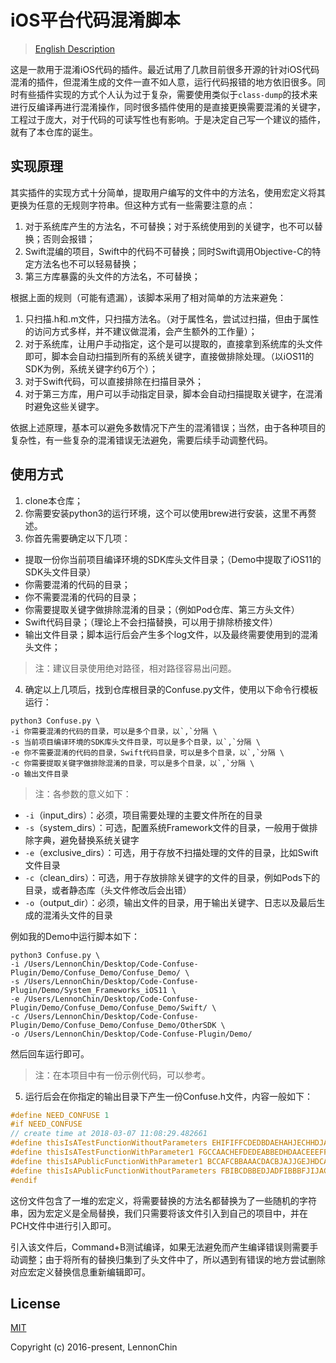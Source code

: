 # iOS平台代码混淆脚本

> [English Description](https://github.com/LennonChin/Code-Confuse-Plugin/blob/master/README.md)

这是一款用于混淆iOS代码的插件。最近试用了几款目前很多开源的针对iOS代码混淆的插件，但混淆生成的文件一直不如人意，运行代码报错的地方依旧很多。同时有些插件实现的方式个人认为过于复杂，需要使用类似于`class-dump`的技术来进行反编译再进行混淆操作，同时很多插件使用的是直接更换需要混淆的关键字，工程过于庞大，对于代码的可读写性也有影响。于是决定自己写一个建议的插件，就有了本仓库的诞生。

## 实现原理

其实插件的实现方式十分简单，提取用户编写的文件中的方法名，使用宏定义将其更换为任意的无规则字符串。但这种方式有一些需要注意的点：

1. 对于系统库产生的方法名，不可替换；对于系统使用到的关键字，也不可以替换；否则会报错；
2. Swift混编的项目，Swift中的代码不可替换；同时Swift调用Objective-C的特定方法名也不可以轻易替换；
3. 第三方库暴露的头文件的方法名，不可替换；

根据上面的规则（可能有遗漏），该脚本采用了相对简单的方法来避免：

1. 只扫描.h和.m文件，只扫描方法名。（对于属性名，尝试过扫描，但由于属性的访问方式多样，并不建议做混淆，会产生额外的工作量）；
2. 对于系统库，让用户手动指定，这个是可以提取的，直接拿到系统库的头文件即可，脚本会自动扫描到所有的系统关键字，直接做排除处理。（以iOS11的SDK为例，系统关键字约6万个）；
3. 对于Swift代码，可以直接排除在扫描目录外；
4. 对于第三方库，用户可以手动指定目录，脚本会自动扫描提取关键字，在混淆时避免这些关键字。

依据上述原理，基本可以避免多数情况下产生的混淆错误；当然，由于各种项目的复杂性，有一些复杂的混淆错误无法避免，需要后续手动调整代码。

## 使用方式

1. clone本仓库；
2. 你需要安装python3的运行环境，这个可以使用brew进行安装，这里不再赘述。
3. 你首先需要确定以下几项：

- 提取一份你当前项目编译环境的SDK库头文件目录；（Demo中提取了iOS11的SDK头文件目录）
- 你需要混淆的代码的目录；
- 你不需要混淆的代码的目录；
- 你需要提取关键字做排除混淆的目录；（例如Pod仓库、第三方头文件）
- Swift代码目录；（理论上不会扫描替换，可以用于排除桥接文件）
- 输出文件目录；脚本运行后会产生多个log文件，以及最终需要使用到的混淆头文件；

> 注：建议目录使用绝对路径，相对路径容易出问题。

4. 确定以上几项后，找到仓库根目录的Confuse.py文件，使用以下命令行模板运行：

```shell
python3 Confuse.py \
-i 你需要混淆的代码的目录，可以是多个目录，以`,`分隔 \
-s 当前项目编译环境的SDK库头文件目录，可以是多个目录，以`,`分隔 \
-e 你不需要混淆的代码的目录，Swift代码目录，可以是多个目录，以`,`分隔 \
-c 你需要提取关键字做排除混淆的目录，可以是多个目录，以`,`分隔 \
-o 输出文件目录
```

> 注：各参数的意义如下：

- `-i`（input_dirs）：必须，项目需要处理的主要文件所在的目录
- `-s`（system_dirs）：可选，配置系统Framework文件的目录，一般用于做排除字典，避免替换系统关键字
- `-e`（exclusive_dirs）：可选，用于存放不扫描处理的文件的目录，比如Swift文件目录
- `-c`（clean_dirs）：可选，用于存放排除关键字的文件的目录，例如Pods下的目录，或者静态库（头文件修改后会出错）
- `-o`（output_dir）：必须，输出文件的目录，用于输出关键字、日志以及最后生成的混淆头文件的目录

例如我的Demo中运行脚本如下：

```shell
python3 Confuse.py \
-i /Users/LennonChin/Desktop/Code-Confuse-Plugin/Demo/Confuse_Demo/Confuse_Demo/ \
-s /Users/LennonChin/Desktop/Code-Confuse-Plugin/Demo/System_Frameworks_iOS11 \
-e /Users/LennonChin/Desktop/Code-Confuse-Plugin/Demo/Confuse_Demo/Confuse_Demo/Swift/ \
-c /Users/LennonChin/Desktop/Code-Confuse-Plugin/Demo/Confuse_Demo/Confuse_Demo/OtherSDK \
-o /Users/LennonChin/Desktop/Code-Confuse-Plugin/Demo/
```

然后回车运行即可。

> 注：在本项目中有一份示例代码，可以参考。

5. 运行后会在你指定的输出目录下产生一份Confuse.h文件，内容一般如下：

```c
#define NEED_CONFUSE 1
#if NEED_CONFUSE
// create time at 2018-03-07 11:08:29.482661
#define thisIsATestFunctionWithoutParameters EHIFIFFCDEDBDAEHAHJECHHDJABBEFIE
#define thisIsATestFunctionWithParameter1 FGCCAACHEFDEDEABBEDHDAACEEEFFDDB
#define thisIsAPublicFunctionWithParameter1 BCCAFCBBAAACDACBJAJJGEJHDCAHIFAJ
#define thisIsAPublicFunctionWithoutParameters FBIBCDBBEDJADFIBBBFJIJACCFJIAACE
#endif
```

这份文件包含了一堆的宏定义，将需要替换的方法名都替换为了一些随机的字符串，因为宏定义是全局替换，我们只需要将该文件引入到自己的项目中，并在PCH文件中进行引入即可。

引入该文件后，Command+B测试编译，如果无法避免而产生编译错误则需要手动调整；由于将所有的替换归集到了头文件中了，所以遇到有错误的地方尝试删除对应宏定义替换信息重新编辑即可。

## License

[MIT](https://opensource.org/licenses/MIT)

Copyright (c) 2016-present, LennonChin